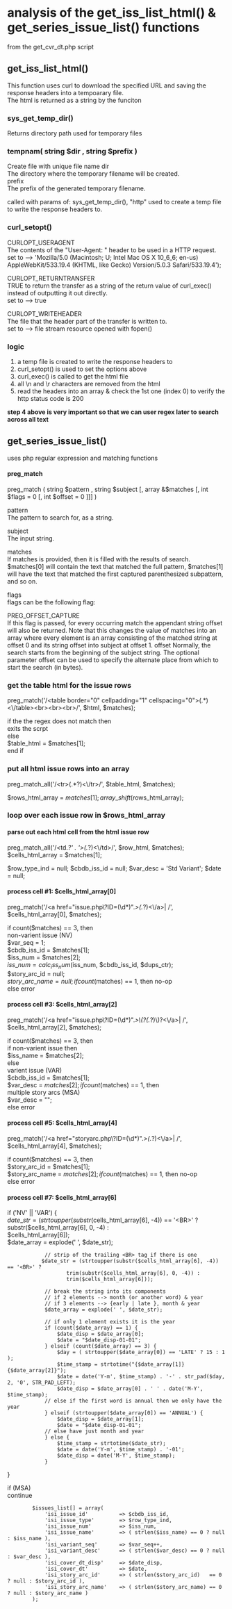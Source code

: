 # analysis of the get\_iss\_list\_html() & get\_series\_issue\_list() functions

from the get\_cvr\_dt.php script

## get\_iss\_list\_html()

This function uses curl to download the specified URL and saving the response headers into a tempoarary file.  
The html is returned as a string by the funciton

### sys\_get\_temp\_dir()

Returns directory path used for temporary files  

### tempnam( string $dir , string $prefix )

Create file with unique file name
dir  
The directory where the temporary filename will be created.  
prefix  
The prefix of the generated temporary filename.  

called with params of: sys\_get\_temp\_dir(), "http"
used to create a temp file to write the response headers to.

### curl_setopt()

CURLOPT\_USERAGENT	
The contents of the "User-Agent: " header to be used in a HTTP request.  
set to --> 'Mozilla/5.0 (Macintosh; U; Intel Mac OS X 10\_6\_6; en-us) AppleWebKit/533.19.4 (KHTML, like Gecko) Version/5.0.3 Safari/533.19.4');

CURLOPT\_RETURNTRANSFER	 
TRUE to return the transfer as a string of the return value of curl\_exec() instead of outputting it out directly.  
set to --> true

CURLOPT_WRITEHEADER	 
The file that the header part of the transfer is written to.  
set to --> file stream resource opened with fopen()

### logic

1. a temp file is created to write the response headers to
2. curl\_setopt() is used to set the options above
3. curl\_exec() is called to get the html file
4. all \n and \r characters are removed from the html
5. read the headers into an array & check the 1st one (index 0) to verify the http status code is 200

**step 4 above is very important so that we can user regex later to search across all text**

## get\_series\_issue\_list()

uses php regular expression and matching functions

#### preg\_match

preg\_match ( string $pattern , string $subject [, array &$matches [, int $flags = 0 [, int $offset = 0 ]]] )

pattern  
The pattern to search for, as a string.

subject  
The input string.

matches  
If matches is provided, then it is filled with the results of search. $matches[0] will contain the text that matched the full pattern, $matches[1] will have the text that matched the first captured parenthesized subpattern, and so on.

flags  
flags can be the following flag:

PREG_OFFSET_CAPTURE  
If this flag is passed, for every occurring match the appendant string offset will also be returned. Note that this changes the value of matches into an array where every element is an array consisting of the matched string at offset 0 and its string offset into subject at offset 1.
offset
Normally, the search starts from the beginning of the subject string. The optional parameter offset can be used to specify the alternate place from which to start the search (in bytes).

### get the table html for the issue rows

preg\_match('/\<table border="0" cellpadding="1" cellspacing="0">(.*)\<\\/table>\<br>\<br>\<br>/', $html, $matches);  

if the the regex does not match then  
exits the scrpt  
else  
$table\_html = $matches[1];  
end if

### put all html issue rows into an array

preg\_match\_all('/\<tr>(.*?)\<\\/tr>/', $table_html, $matches);

$rows\_html\_array = $matches[1];  
array\_shift($rows\_html\_array);

### loop over each issue row in $rows\_html\_array

#### parse out each html cell from the html issue row

preg_match_all('/\<td.*?' . '>(.*?)\<\\/td>/', $row_html, $matches);  
$cells\_html\_array = $matches[1];

$row\_type\_ind = null;
$cbdb\_iss\_id = null;
$var\_desc = 'Std Variant';
$date = null;


#### process cell #1: $cells\_html\_array[0]

preg\_match('/\<a href="issue.php\\?ID=(\\d*)".*>(.*?)\<\\/a>|&nbsp;/', $cells_html_array[0], $matches);  

if count($matches) == 3, then  
non-varient issue (NV)  
$var\_seq = 1;  
$cbdb\_iss\_id = $matches[1];  
$iss\_num = $matches[2];  
$iss\_num = calc_iss_num($iss\_num, $cbdb\_iss\_id, $dups\_ctr);  
$story\_arc\_id = null;  
$story\_arc\_name = null;  
if count($matches) == 1, then no-op  
else error

#### process cell #3: $cells\_html\_array[2]

preg\_match('/\<a href="issue.php\\?ID=(\\d*)".*>\\(?(.*?)\\)?\<\\/a>|&nbsp;/', $cells_html_array[2], $matches);  

if count($matches) == 3, then  
if non-varient issue then  
$iss\_name = $matches[2];  
else  
varient issue (VAR)  
$cbdb\_iss\_id = $matches[1];  
$var\_desc = $matches[2];  
if count($matches) == 1, then  
multiple story arcs (MSA)  
$var\_desc = "";  
else error

#### process cell #5: $cells\_html\_array[4]

preg\_match('/\<a href="storyarc.php\\?ID=(\\d*)".*>(.*?)\<\\/a>|&nbsp;/', $cells_html_array[4], $matches);

if count($matches) == 3, then  
$story\_arc\_id = $matches[1];  
$story\_arc\_name = $matches[2];   
if count($matches) == 1, then no-op  
else error

#### process cell #7: $cells\_html\_array[6]

if ('NV' || 'VAR') {  
$date\_str = (strtoupper(substr($cells\_html\_array[6], -4)) == '\<BR>' ?  
substr($cells\_html\_array[6], 0, -4) :   
$cells\_html\_array[6]);  
$date\_array = explode(' ', $date\_str);  


			
				// strip of the trailing <BR> tag if there is one
               $date_str = (strtoupper(substr($cells_html_array[6], -4)) == '<BR>' ? 
                       trim(substr($cells_html_array[6], 0, -4)) : 
                       trim($cells_html_array[6]));
						
				// break the string into its components 
				// if 2 elements --> month (or another word) & year
				// if 3 elements --> {early | late }, month & year
				$date_array = explode(' ', $date_str);
			
				// if only 1 element exists it is the year
				if (count($date_array) == 1) {
					$date_disp = $date_array[0];
					$date = "$date_disp-01-01";
				} elseif (count($date_array) == 3) {
					$day = ( strtoupper($date_array[0]) == 'LATE' ? 15 : 1 );
					$time_stamp = strtotime("{$date_array[1]} {$date_array[2]}");
					$date = date('Y-m', $time_stamp) . '-' . str_pad($day, 2, '0', STR_PAD_LEFT);
					$date_disp = $date_array[0] . ' ' . date('M-Y', $time_stamp);
				// else if the first word is annual then we only have the year
				} elseif (strtoupper($date_array[0]) == 'ANNUAL') {
					$date_disp = $date_array[1];
					$date = "$date_disp-01-01";
				// else have just month and year
				} else {
					$time_stamp = strtotime($date_str);
					$date = date('Y-m', $time_stamp) . '-01';
					$date_disp = date('M-Y', $time_stamp);
				}
}  
			
if (MSA)  
continue

			$issues_list[] = array(
				'isi_issue_id'			=> $cbdb_iss_id,
				'isi_issue_type'		=> $row_type_ind,
				'isi_issue_num'			=> $iss_num,
				'isi_issue_name'		=> ( strlen($iss_name) == 0 ? null : $iss_name ),
				'isi_variant_seq'		=> $var_seq++,
				'isi_variant_desc'		=> ( strlen($var_desc) == 0 ? null : $var_desc ),
				'isi_cover_dt_disp'		=> $date_disp,
				'isi_cover_dt'			=> $date,
				'isi_story_arc_id'		=> ( strlen($story_arc_id)   == 0 ? null : $story_arc_id ),
				'isi_story_arc_name'	=> ( strlen($story_arc_name) == 0 ? null : $story_arc_name )
			);
